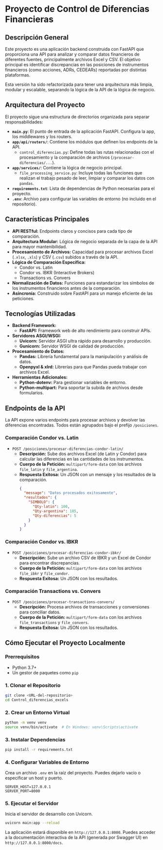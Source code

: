 # Proyecto de Control de Diferencias Financieras

## Descripción General

Este proyecto es una aplicación backend construida con FastAPI que proporciona una API para analizar y comparar datos financieros de diferentes fuentes, principalmente archivos Excel y CSV. El objetivo principal es identificar discrepancias en las posiciones de instrumentos financieros (como acciones, ADRs, CEDEARs) reportadas por distintas plataformas.

Esta versión ha sido refactorizada para tener una arquitectura más limpia, modular y escalable, separando la lógica de la API de la lógica de negocio.

## Arquitectura del Proyecto

El proyecto sigue una estructura de directorios organizada para separar responsabilidades:

- **`main.py`**: El punto de entrada de la aplicación FastAPI. Configura la app, los middlewares y los routers.
- **`app/api/routers/`**: Contiene los módulos que definen los endpoints de la API.
  - `control_diferencias.py`: Define todas las rutas relacionadas con el procesamiento y la comparación de archivos (`/procesar-diferencias/...`).
- **`app/services/`**: Contiene la lógica de negocio principal.
  - `file_processing_service.py`: Incluye todas las funciones que realizan el trabajo pesado de leer, limpiar y comparar los datos con `pandas`.
- **`requirements.txt`**: Lista de dependencias de Python necesarias para el proyecto.
- **`.env`**: Archivo para configurar las variables de entorno (no incluido en el repositorio).

## Características Principales

- **API RESTful:** Endpoints claros y concisos para cada tipo de comparación.
- **Arquitectura Modular:** Lógica de negocio separada de la capa de la API para mayor mantenibilidad.
- **Procesamiento de Archivos:** Capacidad para procesar archivos Excel (`.xlsx`, `.xls`) y CSV (`.csv`) subidos a través de la API.
- **Lógica de Comparación Específica:**
  - Condor vs. Latin
  - Condor vs. IBKR (Interactive Brokers)
  - Transactions vs. Convers
- **Normalización de Datos:** Funciones para estandarizar los símbolos de los instrumentos financieros antes de la comparación.
- **Asincronía:** Construido sobre FastAPI para un manejo eficiente de las peticiones.

## Tecnologías Utilizadas

- **Backend Framework:**
  - **FastAPI:** Framework web de alto rendimiento para construir APIs.
- **Servidores ASGI/WSGI:**
  - **Uvicorn:** Servidor ASGI ultra rápido para desarrollo y producción.
  - **Gunicorn:** Servidor WSGI de calidad de producción.
- **Procesamiento de Datos:**
  - **Pandas:** Librería fundamental para la manipulación y análisis de datos.
  - **Openpyxl & xlrd:** Librerías para que Pandas pueda trabajar con archivos Excel.
- **Herramientas Adicionales:**
  - **Python-dotenv:** Para gestionar variables de entorno.
  - **Python-multipart:** Para soportar la subida de archivos desde formularios.

## Endpoints de la API

La API expone varios endpoints para procesar archivos y devolver las diferencias encontradas. Todos están agrupados bajo el prefijo `/posiciones`.

### Comparación Condor vs. Latin

- `POST /posiciones/procesar-diferencias-condor-latin/`
  - **Descripción:** Sube dos archivos Excel (de Latin y Condor) para calcular las diferencias en las cantidades de los instrumentos.
  - **Cuerpo de la Petición:** `multipart/form-data` con los archivos `file_latin` y `file_argentina`.
  - **Respuesta Exitosa:** Un JSON con un mensaje y los resultados de la comparación.
    ```json
    {
      "message": "Datos procesados exitosamente",
      "resultados": {
        "SIMBOLO": {
          "Qty-latin": 100,
          "Qty-argentina": 105,
          "Qty-diferencias": 5
        }
      }
    }
    ```

### Comparación Condor vs. IBKR

- `POST /posiciones/procesar-diferencias-condor-ibkr/`
  - **Descripción:** Sube un archivo CSV de IBKR y un Excel de Condor para encontrar discrepancias.
  - **Cuerpo de la Petición:** `multipart/form-data` con los archivos `file_ibkr` y `file_condor`.
  - **Respuesta Exitosa:** Un JSON con los resultados.

### Comparación Transactions vs. Convers

- `POST /posiciones/procesar-transactions-convers/`
  - **Descripción:** Procesa archivos de transacciones y conversiones para conciliar datos.
  - **Cuerpo de la Petición:** `multipart/form-data` con los archivos `file_transactions` y `file_convers`.
  - **Respuesta Exitosa:** Un JSON con los resultados.

## Cómo Ejecutar el Proyecto Localmente

### Prerrequisitos

- Python 3.7+
- Un gestor de paquetes como `pip`

### 1. Clonar el Repositorio

```bash
git clone <URL-del-repositorio>
cd Control_diferencias_excels
```

### 2. Crear un Entorno Virtual

```bash
python -m venv venv
source venv/bin/activate  # En Windows: venv\Scripts\activate
```

### 3. Instalar Dependencias

```bash
pip install -r requirements.txt
```

### 4. Configurar Variables de Entorno

Crea un archivo `.env` en la raíz del proyecto. Puedes dejarlo vacío o especificar un host y puerto.

```
SERVER_HOST=127.0.0.1
SERVER_PORT=8000
```

### 5. Ejecutar el Servidor

Inicia el servidor de desarrollo con Uvicorn.

```bash
uvicorn main:app --reload
```

La aplicación estará disponible en `http://127.0.0.1:8000`. Puedes acceder a la documentación interactiva de la API (generada por Swagger UI) en `http://127.0.0.1:8000/docs`.
